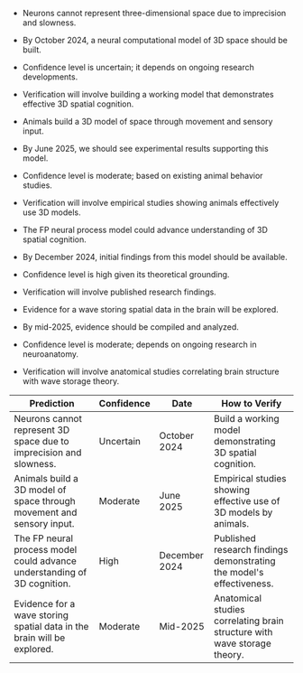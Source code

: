 - Neurons cannot represent three-dimensional space due to imprecision and slowness.
- By October 2024, a neural computational model of 3D space should be built.
- Confidence level is uncertain; it depends on ongoing research developments.
- Verification will involve building a working model that demonstrates effective 3D spatial cognition.

- Animals build a 3D model of space through movement and sensory input.
- By June 2025, we should see experimental results supporting this model.
- Confidence level is moderate; based on existing animal behavior studies.
- Verification will involve empirical studies showing animals effectively use 3D models.

- The FP neural process model could advance understanding of 3D spatial cognition.
- By December 2024, initial findings from this model should be available.
- Confidence level is high given its theoretical grounding.
- Verification will involve published research findings.

- Evidence for a wave storing spatial data in the brain will be explored.
- By mid-2025, evidence should be compiled and analyzed.
- Confidence level is moderate; depends on ongoing research in neuroanatomy.
- Verification will involve anatomical studies correlating brain structure with wave storage theory.

| Prediction                                                                 | Confidence | Date              | How to Verify                                                               |
|---------------------------------------------------------------------------|------------|-------------------|---------------------------------------------------------------------------|
| Neurons cannot represent 3D space due to imprecision and slowness.       | Uncertain   | October 2024      | Build a working model demonstrating 3D spatial cognition.                 |
| Animals build a 3D model of space through movement and sensory input.     | Moderate    | June 2025         | Empirical studies showing effective use of 3D models by animals.          |
| The FP neural process model could advance understanding of 3D cognition.  | High        | December 2024     | Published research findings demonstrating the model's effectiveness.       |
| Evidence for a wave storing spatial data in the brain will be explored.   | Moderate    | Mid-2025          | Anatomical studies correlating brain structure with wave storage theory.   |
